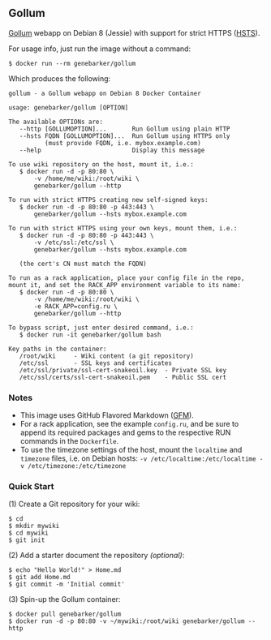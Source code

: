 Gollum
------
[Gollum] webapp on Debian 8 (Jessie) with support for strict HTTPS ([HSTS]).

For usage info, just run the image without a command:

```text
$ docker run --rm genebarker/gollum
```

Which produces the following:

```text
gollum - a Gollum webapp on Debian 8 Docker Container

usage: genebarker/gollum [OPTION]

The available OPTIONs are:
   --http [GOLLUMOPTION]...       Run Gollum using plain HTTP
   --hsts FQDN [GOLLUMOPTION]...  Run Gollum using HTTPS only
          (must provide FQDN, i.e. mybox.example.com)
   --help                         Display this message

To use wiki repository on the host, mount it, i.e.:
   $ docker run -d -p 80:80 \
       -v /home/me/wiki:/root/wiki \
       genebarker/gollum --http

To run with strict HTTPS creating new self-signed keys:
   $ docker run -d -p 80:80 -p 443:443 \
       genebarker/gollum --hsts mybox.example.com

To run with strict HTTPS using your own keys, mount them, i.e.:
   $ docker run -d -p 80:80 -p 443:443 \
       -v /etc/ssl:/etc/ssl \
       genebarker/gollum --hsts mybox.example.com

   (the cert's CN must match the FQDN)

To run as a rack application, place your config file in the repo,
mount it, and set the RACK_APP environment variable to its name:
   $ docker run -d -p 80:80 \
       -v /home/me/wiki:/root/wiki \
       -e RACK_APP=config.ru \
       genebarker/gollum --http

To bypass script, just enter desired command, i.e.:
   $ docker run -it genebarker/gollum bash

Key paths in the container:
   /root/wiki     - Wiki content (a git repository)
   /etc/ssl       - SSL keys and certificates
   /etc/ssl/private/ssl-cert-snakeoil.key  - Private SSL key
   /etc/ssl/certs/ssl-cert-snakeoil.pem    - Public SSL cert
```

### Notes ###

- This image uses GitHub Flavored Markdown ([GFM]).
- For a rack application, see the example `config.ru`, and be sure to append its required packages and gems to the respective RUN commands in the `Dockerfile`.
- To use the timezone settings of the host, mount the `localtime` and `timezone` files, i.e. on Debian hosts:
    `-v /etc/localtime:/etc/localtime -v /etc/timezone:/etc/timezone`

### Quick Start ###

(1) Create a Git repository for your wiki:

```text
$ cd
$ mkdir mywiki
$ cd mywiki
$ git init
```

(2) Add a starter document the repository *(optional)*:

```text
$ echo "Hello World!" > Home.md
$ git add Home.md
$ git commit -m 'Initial commit'
```

(3) Spin-up the Gollum container:

```text
$ docker pull genebarker/gollum
$ docker run -d -p 80:80 -v ~/mywiki:/root/wiki genebarker/gollum --http
```

[GFM]:https://help.github.com/articles/github-flavored-markdown/
[Gollum]:https://github.com/gollum/gollum
[HSTS]:http://en.wikipedia.org/wiki/HTTP_Strict_Transport_Security
